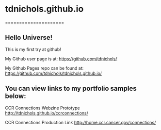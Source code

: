 # tdnichols.github.io
=====================

## Hello Universe!

This is my first try at github!

My Github user page is at:
https://github.com/tdnichols/

My Github Pages repo can be found at:
https://github.com/tdnichols/tdnichols.github.io/

## You can view links to my portfolio samples below:

CCR Connections Webzine Prototype
http://tdnichols.github.io/ccrconnections/

CCR Connections Production Link
http://home.ccr.cancer.gov/connections/
